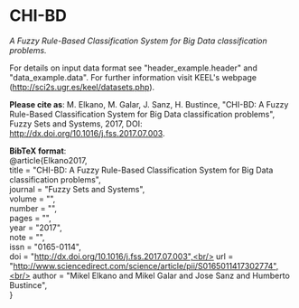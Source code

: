 # CHI-BD
*A Fuzzy Rule-Based Classification System for Big Data classification problems.*

For details on input data format see "header_example.header" and "data_example.data". For further information visit KEEL's webpage (http://sci2s.ugr.es/keel/datasets.php).

**Please cite as**: M. Elkano, M. Galar, J. Sanz, H. Bustince, "CHI-BD: A Fuzzy Rule-Based Classification System for Big Data classification problems", Fuzzy Sets and Systems, 2017, DOI: http://dx.doi.org/10.1016/j.fss.2017.07.003.

**BibTeX format**:<br/>
@article{Elkano2017,<br/>
  title = "CHI-BD: A Fuzzy Rule-Based Classification System for Big Data classification problems",<br/>
  journal = "Fuzzy Sets and Systems",<br/>
  volume = "",<br/>
  number = "",<br/>
  pages = "",<br/>
  year = "2017",<br/>
  note = "",<br/>
  issn = "0165-0114",<br/>
  doi = "http://dx.doi.org/10.1016/j.fss.2017.07.003",<br/>
  url = "http://www.sciencedirect.com/science/article/pii/S0165011417302774",<br/>
  author = "Mikel Elkano and Mikel Galar and Jose Sanz and Humberto Bustince",<br/>
}<br/>
